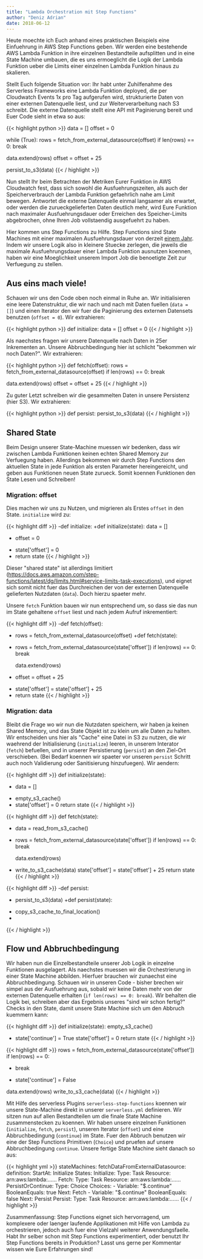 ```yaml
---
title: "Lambda Orchestration mit Step Functions"
author: "Deniz Adrian"
date: 2018-06-12
---
```


Heute moechte ich Euch anhand eines praktischen Beispiels eine Einfuehrung in AWS Step Functions geben. Wir werden eine bestehende AWS Lambda Funktion in ihre einzelnen Bestandteile aufsplitten und in eine State Machine umbauen, die es uns ermoeglicht die Logik der Lambda Funktion ueber die Limits einer einzelnen Lambda Funktion hinaus zu skalieren.

Stellt Euch folgende Situation vor: Ihr habt unter Zuhilfenahme des Serverless Frameworks eine Lambda Funktion deployed, die per Cloudwatch Events 1x pro Tag aufgerufen wird, strukturierte Daten von einer externen Datenquelle liest, und zur Weiterverarbeitung nach S3 schreibt. Die externe Datenquelle stellt eine API mit Paginierung bereit und Euer Code sieht in etwa so aus:

{{< highlight python >}}
data = []
offset = 0

while (True):
  rows = fetch_from_external_datasource(offset)
  if len(rows) == 0:
    break

  data.extend(rows)
  offset = offset + 25

persist_to_s3(data)
{{< / highlight >}}

Nun stellt Ihr beim Betrachten der Metriken Eurer Funktion in AWS Cloudwatch fest, dass sich sowohl die Ausfuehrungszeiten, als auch der Speicherverbrauch der Lambda Funktion gefaehrlich nahe am Limit bewegen. Antwortet die externe Datenquelle einmal langsamer als erwartet, oder werden die zurueckgelieferten Daten deutlich mehr, wird Eure Funktion nach maximaler Ausfuehrungsdauer oder Erreichen des Speicher-Limits abgebrochen, ohne Ihren Job vollstaendig ausgefuehrt zu haben.

Hier kommen uns Step Functions zu Hilfe. Step Functions sind State Machines mit einer maximalen Ausfuehrungsdauer von derzeit [einem Jahr](https://docs.aws.amazon.com/step-functions/latest/dg/limits.html#service-limits-state-machine-executions). Indem wir unsere Logik also in kleinere Stuecke zerlegen, die jeweils die maximale Ausfuehrungsdauer einer Lambda Funktion ausnutzen koennen, haben wir eine Moeglichkeit unserem Import Job die benoetigte Zeit zur Verfuegung zu stellen.

## Aus eins mach viele!

Schauen wir uns den Code oben noch einmal in Ruhe an. Wir initialisieren eine leere Datenstruktur, die wir nach und nach mit Daten fuellen (`data = []`) und einen Iterator den wir fuer die Paginierung des externen Datensets benutzen (`offset = 0`). Wir extrahieren:

{{< highlight python >}}
def initialize:
  data = []
  offset = 0
{{< / highlight >}}

Als naechstes fragen wir unsere Datenquelle nach Daten in 25er Inkrementen an. Unsere Abbruchbedingung hier ist schlicht "bekommen wir noch Daten?". Wir extrahieren:

{{< highlight python >}}
def fetch(offset):
  rows = fetch_from_external_datasource(offset)
  if len(rows) == 0:
    break

  data.extend(rows)
  offset = offset + 25
{{< / highlight >}}

Zu guter Letzt schreiben wir die gesammelten Daten in unsere Persistenz (hier S3). Wir extrahieren:

{{< highlight python >}}
def persist:
  persist_to_s3(data)
{{< / highlight >}}

## Shared State

Beim Design unserer State-Machine muessen wir bedenken, dass wir zwischen Lambda Funktionen keinen echten Shared Memory zur Verfuegung haben. Allerdings bekommen wir durch Step Functions den aktuellen State in jede Funktion als ersten Parameter hereingereicht, und geben aus Funktionen neuen State zurueck. Somit koennen Funktionen den State Lesen und Schreiben!

### Migration: offset

Dies machen wir uns zu Nutzen, und migrieren als Erstes `offset` in den State. `initialize` wird zu:

{{< highlight diff >}}
-def initialize:
+def initialize(state):
   data = []
-  offset = 0
+  state['offset'] = 0
+  return state
{{< / highlight >}}

Dieser "shared state" ist allerdings limitiert (https://docs.aws.amazon.com/step-functions/latest/dg/limits.html#service-limits-task-executions), und eignet sich somit nicht fuer das Durchreichen der von der externen Datenquelle gelieferten Nutzdaten (`data`). Doch hierzu spaeter mehr.

Unsere `fetch` Funktion bauen wir nun entsprechend um, so dass sie das nun im State gehaltene `offset` liest und nach jedem Aufruf inkrementiert:

{{< highlight diff >}}
-def fetch(offset):
-  rows = fetch_from_external_datasource(offset)
+def fetch(state):
+  rows = fetch_from_external_datasource(state['offset'])
   if len(rows) == 0:
     break
 
   data.extend(rows)
-  offset = offset + 25
+  state['offset'] = state['offset'] + 25
+  return state
{{< / highlight >}}

### Migration: data

Bleibt die Frage wo wir nun die Nutzdaten speichern, wir haben ja keinen Shared Memory, und das State Objekt ist zu klein um alle Daten zu halten. Wir entscheiden uns hier als "Cache" eine Datei in S3 zu nutzen, die wir waehrend der Initialisierung (`initialize`) leeren, in unserem Interator (`fetch`) befuellen, und in unserer Persistierung (`persist`) an den Ziel-Ort verschieben. (Bei Bedarf koennen wir spaeter vor unseren `persist` Schritt auch noch Validierung oder Sanitisierung hinzufuegen). Wir aendern:

{{< highlight diff >}}
 def initialize(state):
-  data = []
+  empty_s3_cache()
+
   state['offset'] = 0
   return state
{{< / highlight >}}


{{< highlight diff >}}
 def fetch(state):
+  data = read_from_s3_cache()
+
   rows = fetch_from_external_datasource(state['offset'])
   if len(rows) == 0:
     break
 
   data.extend(rows)
+  write_to_s3_cache(data)
   state['offset'] = state['offset'] + 25
   return state
{{< / highlight >}}

{{< highlight diff >}}
-def persist:
-  persist_to_s3(data)
+def persist(state):
+  copy_s3_cache_to_final_location()
+
{{< / highlight >}}

## Flow und Abbruchbedingung

Wir haben nun die Einzelbestandteile unserer Job Logik in einzelne Funktionen ausgelagert. Als naechstes muessen wir die Orchestrierung in einer State Machine abbilden. Hierfuer brauchen wir zunaechst eine Abbruchbedingung. Schauen wir in unseren Code - bisher brechen wir simpel aus der Ausfuehrung aus, sobald wir keine Daten mehr von der externen Datenquelle erhalten (`if len(rows) == 0: break`). Wir behalten die Logik bei, schreiben aber das Ergebnis unseres "sind wir schon fertig?" Checks in den State, damit unsere State Machine sich um den Abbruch kuemmern kann:

{{< highlight diff >}}
 def initialize(state):
   empty_s3_cache()
 
+  state['continue'] = True
   state['offset'] = 0
   return state
{{< / highlight >}}

{{< highlight diff >}}
   rows = fetch_from_external_datasource(state['offset'])
   if len(rows) == 0:
-    break
+    state['continue'] = False
 
   data.extend(rows)
   write_to_s3_cache(data)
{{< / highlight >}}

Mit Hilfe des serverless Plugins `serverless-step-functions` koennen wir unsere State-Machine direkt in unserer `serverless.yml` definieren. Wir sitzen nun auf allen Bestandteilen um die finale State Machine zusammenstecken zu koennen. Wir haben unsere einzelnen Funktionen (`initialize`, `fetch`, `persist`), unseren Iterator (`offset`) und eine Abbruchbedingung (`continue`) im State. Fuer den Abbruch benutzen wir eine der Step Functions Primitiven (`Choice`) und pruefen auf unsere Abbruchbedingung `continue`. Unsere fertige State Machine sieht danach so aus:

{{< highlight yml >}}
stateMachines:
  fetchDataFromExternalDatasource:
    definition:
      StartAt: Initialize
      States:
        Initialize:
          Type: Task
          Resource: arn:aws:lambda:......
        Fetch:
          Type: Task
          Resource: arn:aws:lambda:......
        PersistOrContinue:
          Type: Choice
          Choices:
          - Variable: "$.continue"
            BooleanEquals: true
            Next: Fetch
          - Variable: "$.continue"
            BooleanEquals: false
            Next: Persist
        Persist:
          Type: Task
          Resource: arn:aws:lambda:......
{{< / highlight >}}

Zusammenfassung: Step Functions eignet sich hervorragend, um komplexere oder laenger laufende Applikationen mit Hilfe von Lambda zu orchestrieren, jedoch auch fuer eine Vielzahl weiterer Anwendungsfaelle. Habt Ihr selber schon mit Step Functions experimentiert, oder benutzt Ihr Step Functions bereits in Produktion? Lasst uns gerne per Kommentar wissen wie Eure Erfahrungen sind!
